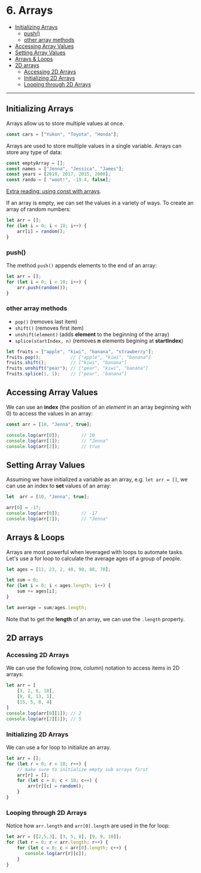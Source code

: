 # 6. Arrays

  - [Initializing Arrays](#initializing-arrays)
    - [push()](#push)
    - [other array methods](#other-array-methods)
  - [Accessing Array Values](#accessing-array-values)
  - [Setting Array Values](#setting-array-values)
  - [Arrays & Loops](#arrays--loops)
  - [2D arrays](#2d-arrays)
    - [Accessing 2D Arrays](#accessing-2d-arrays)
    - [Initializing 2D Arrays](#initializing-2d-arrays)
    - [Looping through 2D Arrays](#looping-through-2d-arrays)
---

## Initializing Arrays
Arrays allow us to store multiple values at once.
```javascript
const cars = ["Yukon", "Toyota", "Honda"];
```
Arrays are used to store multiple values in a single variable. Arrays can store any type of data:

```javascript
const emptyArray = [];
const names = ["Jenna", "Jessica", "James"];
const years = [2019, 2017, 2015, 2000];
const rando = [ "woot!", -19.4, false];
```

[Extra reading: using const with arrays](https://www.w3schools.com/js/js_array_const.asp).

If an array is empty, we can set the values in a variety of ways. To create an array of random numbers:
```javascript
let arr = [];
for (let i = 0; i < 10; i++) {
    arr[i] = random();
}
```
### push()
The method `push()` appends elements to the end of an array:
```javascript
let arr = [];
for (let i = 0; i < 10; i++) {
    arr.push(random());
}
```

### other array methods
* `pop()` (removes last item)
* `shift()` (removes first item)
* `unshift(element)` (adds **element** to the beginning of the array)
* `splice(startIndex, n)` (removes **n** elements begining at **startIndex**)
  
```javascript
let fruits = ["apple", "kiwi", "banana", "strawberry"];
fruits.pop();           // ["apple", "kiwi", "banana"]
fruits.shift();         // ["kiwi", "banana"]
fruits.unshift("pear"); // ["pear", "kiwi", "banana"]
fruits.splice(1, 1);    // ["pear", "banana"]
```

## Accessing Array Values
We can use an **index** (the position of an *element* in an array beginning with 0) to access the values in an array:

```javascript
const arr = [10, "Jenna", true];

console.log(arr[0]);        // 10
console.log(arr[1]);        // "Jenna"
console.log(arr[2]);        // true
```

## Setting Array Values
Assuming we have initialized a variable as an array, e.g. `let arr = []`, we can use an index to **set** values of an array:

```javascript
let  arr = [10, "Jenna", true];

arr[0] = -17;
console.log(arr[0]);        // -17
console.log(arr[1]);        // "Jenna"
```

## Arrays & Loops
Arrays are most powerful when leveraged with loops to automate tasks. Let's use a for loop to calculate the average ages of a group of people.

```javascript
let ages = [11, 23, 2, 48, 90, 88, 70];

let sum = 0;
for (let i = 0; i < ages.length; i++) {
    sum += ages[i];
}

let average = sum/ages.length;
```

Note that to get the **length** of an array, we can use the `.length` property.

## 2D arrays

### Accessing 2D Arrays
We can use the following (row, column) notation to access items in 2D arrays:
```javascript
let arr = [
    [3, 2, 6, 10],
    [9, 8, 13, 1],
    [15, 5, 0, 4]
]
console.log(arr[0][1]); // 2
console.log(arr[2][1]); // 5
```

### Initializing 2D Arrays
We can use a for loop to initialize an array.
```javascript
let arr = [];
for (let r = 0; r < 10; r++) {
    // make sure to initialize empty sub arrays first
    arr[r] = [];
    for (let c = 0; c < 10; c++) {
        arr[r][c] = random();
    }
} 
```

### Looping through 2D Arrays
Notice how `arr.length` and `arr[0].length` are used in the for loop:
```javascript
let arr = [[2,5,3], [3, 5, 8], [9, 9, 10]];
for (let r = 0; r < arr.length; r++) {
    for (let c = 0; c < arr[0].length; c++) {
       console.log(arr[r][c]);
    }
} 
```
